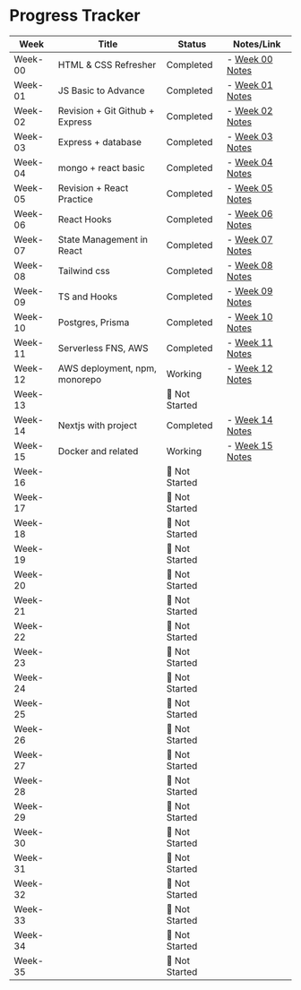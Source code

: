 # Progress Tracker

| Week | Title                  | Status       | Notes/Link |
|------|------------------------|--------------|------------|
| Week-00 | HTML & CSS Refresher |  Completed | - [Week 00 Notes](./Week-00/README.md) |
| Week-01 | JS Basic to Advance  |  Completed |- [Week 01 Notes](./Week-01/) |
| Week-02 | Revision + Git Github + Express  |  Completed |- [Week 02 Notes](./Week-02/) |
| Week-03 |  Express + database  |  Completed |- [Week 03 Notes](./Week-03/) |
| Week-04 |  mongo + react basic  |  Completed|- [Week 04 Notes](./Week-04/) |
| Week-05 |Revision + React Practice|  Completed |- [Week 05 Notes](./Week-05/) |
| Week-06 |  React Hooks          | Completed |- [Week 06 Notes](./Week-06/) |
| Week-07 |  State Management in React|   Completed |  - [Week 07 Notes](./Week-07/) |
| Week-08 |    Tailwind css    |  Completed | - [Week 08 Notes](./Week-08/) |
| Week-09 |  TS and Hooks      |   Completed | - [Week 09 Notes](./Week-09/) |
| Week-10 |   Postgres, Prisma    |    Completed  |  - [Week 10 Notes](./Week-10/) |
| Week-11 |  Serverless FNS, AWS  |   Completed     |- [Week 11 Notes](./Week-11/) |
| Week-12 |  AWS deployment, npm, monorepo  |   Working     |- [Week 12 Notes](./Week-12/) |
| Week-13 |  | 🔲 Not Started |  |
| Week-14 |  Nextjs with project    |   Completed |  - [Week 14 Notes](./Week-14/) |
| Week-15 |    Docker and related   |   Working   | - [Week 15 Notes](./Week-15/) |
| Week-16 |  | 🔲 Not Started |  |
| Week-17 |  | 🔲 Not Started |  |
| Week-18 |  | 🔲 Not Started |  |
| Week-19 |  | 🔲 Not Started |  |
| Week-20 |  | 🔲 Not Started |  |
| Week-21 |  | 🔲 Not Started |  |
| Week-22 |  | 🔲 Not Started |  |
| Week-23 |  | 🔲 Not Started |  |
| Week-24 |  | 🔲 Not Started |  |
| Week-25 |  | 🔲 Not Started |  |
| Week-26 |  | 🔲 Not Started |  |
| Week-27 |  | 🔲 Not Started |  |
| Week-28 |  | 🔲 Not Started |  |
| Week-29 |  | 🔲 Not Started |  |
| Week-30 |  | 🔲 Not Started |  |
| Week-31 |  | 🔲 Not Started |  |
| Week-32 |  | 🔲 Not Started |  |
| Week-33 |  | 🔲 Not Started |  |
| Week-34 |  | 🔲 Not Started |  |
| Week-35 |  | 🔲 Not Started |  |
